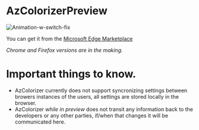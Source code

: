 # AzColorizerPreview

![Animation-w-switch-fix](https://github.com/sassdawe/AzColorizerPreview/assets/10754765/e79b491e-8294-42b3-b77b-21f6843ff0fc)

You can get it from the [Microsoft Edge Marketplace](https://bit.ly/AzColorizer)

*Chrome and Firefox versions are in the making.*

# Important things to know.

- AzColorizer currently does not support syncronizing settings between browers instances of the users, all settings are stored locally in the browser.
- AzColorizer _while in preview_ does not transit any information back to the developers or any other parties, if/when that changes it will be communicated here.    
